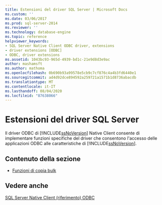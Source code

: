 ```yaml
---
title: Estensioni del driver SQL Server | Microsoft Docs
ms.custom: ''
ms.date: 03/06/2017
ms.prod: sql-server-2014
ms.reviewer: ''
ms.technology: database-engine
ms.topic: reference
helpviewer_keywords:
- SQL Server Native Client ODBC driver, extensions
- driver extensions [ODBC]
- ODBC, driver extensions
ms.assetid: 1043bc93-965d-4939-bd1c-21e9d8d3e9ac
author: mashamsft
ms.author: mathoma
ms.openlocfilehash: 0b690b93a99578e5cb9c7cf876c4a4b3fd6440e1
ms.sourcegitcommit: ad4d92dce894592a259721a1571b1d8736abacdb
ms.translationtype: MT
ms.contentlocale: it-IT
ms.lasthandoff: 08/04/2020
ms.locfileid: "87638066"
---
```

# <a name="sql-server-driver-extensions"></a>Estensioni del driver SQL Server
  Il driver ODBC di [!INCLUDE[ssNoVersion](../../includes/ssnoversion-md.md)] Native Client consente di implementare funzioni specifiche del driver che consentono l'accesso delle applicazioni ODBC alle caratteristiche di [!INCLUDE[ssNoVersion](../../includes/ssnoversion-md.md)].  
  
## <a name="in-this-section"></a>Contenuto della sezione  
  
-   [Funzioni di copia bulk](../../relational-databases/native-client-odbc-extensions-bulk-copy-functions/sql-server-driver-extensions-bulk-copy-functions.md)  
  
## <a name="see-also"></a>Vedere anche  
 [SQL Server Native Client &#40;riferimento&#41; ODBC](../../../2014/database-engine/dev-guide/sql-server-native-client-odbc-reference.md)  
  
  
